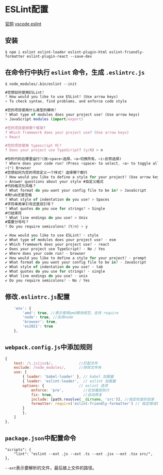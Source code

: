 <!--
 * @Author: tangdaoyong
 * @Date: 2020-11-25 09:45:57
 * @LastEditors: tangdaoyong
 * @LastEditTime: 2020-11-25 10:23:40
 * @Description: file content
-->
# ESLint配置

[官网](https://links.jianshu.com/go?to=https%3A%2F%2Fgithub.com%2Feslint%2Feslint)
[vscode eslint](https://blog.csdn.net/weixin_34289744/article/details/91370709)

## 安装
```
$ npm i eslint eslint-loader eslint-plugin-html eslint-friendly-formatter eslint-plugin-react --save-dev
```
## 在命令行中执行 `eslint` 命令，生成 `.eslintrc.js`
```
$ node_modules/.bin/eslint --init
```
```js
#您想如何使用ESLint?
? How would you like to use ESLint? (Use arrow keys)
> To check syntax, find problems, and enforce code style

#您的项目使用什么类型的模块?
? What type of modules does your project use? (Use arrow keys)
> JavaScript modules (import/export)

#您的项目使用哪个框架?
? Which framework does your project use? (Use arrow keys)
> React

#您的项目使用 typescript 吗？
? Does your project use TypeScript? (y/N) > n

#你的代码在哪里运行?(按<space>选择，<a>切换所有，<i>反转选择)
? Where does your code run? (Press <space> to select, <a> to toggle all, <i> to invert selection)
>(*) Browser
#您想如何为您的项目定义一个样式? 选择哪个都行
? How would you like to define a style for your project? (Use arrow keys)
> Answer questions about your style #自定义格式
#代码格式化风格？
? What format do you want your config file to be in? > JavaScript
#用tab还是空格
? What style of indentation do you use? > Spaces
#字符串用单引号还是双引号？
? What quotes do you use for strings? > Single
#行结束符
? What line endings do you use? > Unix
#需要分号吗？
? Do you require semicolons? (Y/n) > y
```
```js
✔ How would you like to use ESLint? · style
✔ What type of modules does your project use? · esm
✔ Which framework does your project use? · react
✔ Does your project use TypeScript? · No / Yes
✔ Where does your code run? · browser
✔ How would you like to define a style for your project? · prompt
✔ What format do you want your config file to be in? · JavaScript
✔ What style of indentation do you use? · tab
✔ What quotes do you use for strings? · single
✔ What line endings do you use? · unix
✔ Do you require semicolons? · No / Yes
```
## 修改`.eslintrc.js`配置
```js
    'env': {
		'amd': true, //表示使用amd模块规范，支持 require
		'node': true, //支持node
		'browser': true,
		'es2021': true
	},
```
## `webpack.config.js`中添加规则
```js
{
    test: /\.js|jsx$/,            //匹配文件
    exclude: /node_modules/,      //排除文件夹
    use: [
        { loader: 'babel-loader' }, // babel 加载器
        { loader: 'eslint-loader',  // eslint 加载器
        options: {                // eslint 选项
            enforce: 'pre',         //在加载前执行
            fix: true,              //自动修复
            include: [path.resolve(__dirname, 'src')], //指定检查的目录
            formatter: require('eslint-friendly-formatter') // 指定错误报告的格式规范
        }
        },
    ]
},
```
## `package.json`中配置命令
```
"scripts": {
    "lint": "eslint --ext .js --ext .ts --ext .jsx --ext .tsx src/",
},
```
`--ext`表示要解析的文件，最后接上文件的路径。